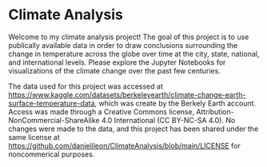 # Climate Analysis

Welcome to my climate analysis project! The goal of this project is to use publically available data in order to draw conclusions surrounding the change in temperature across the globe over time at the city, state, national, and international levels. Please explore the Jupyter Notebooks for visualizations of the climate change over the past few centuries.

The data used for this project was accessed at https://www.kaggle.com/datasets/berkeleyearth/climate-change-earth-surface-temperature-data, which was create by the Berkely Earth account. Access was made through a Creative Commons license, Attribution-NonCommercial-ShareAlike 4.0 International (CC BY-NC-SA 4.0). No changes were made to the data, and this project has been shared under the same license at https://github.com/danielileon/ClimateAnalysis/blob/main/LICENSE for noncommerical purposes.
